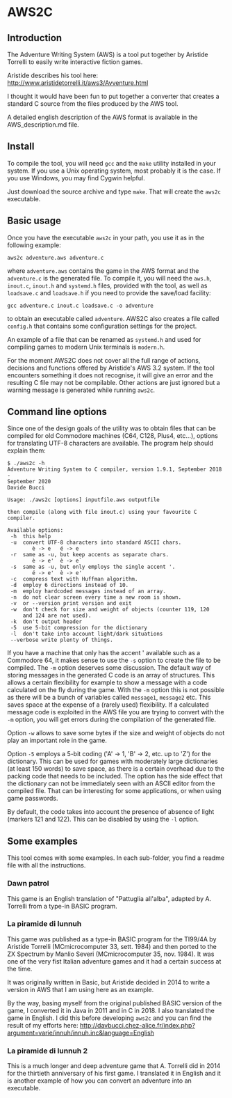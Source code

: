 # AWS2C

## Introduction

The Adventure Writing System (AWS) is a tool put together by Aristide Torrelli 
to easily write interactive fiction games.

Aristide describes his tool here: 
http://www.aristidetorrelli.it/aws3/Avventure.html

I thought it would have been fun to put together a converter that creates
a standard C source from the files produced by the AWS tool.

A detailed english description of the AWS format is available in the 
AWS_description.md file.

## Install

To compile the tool, you will need `gcc` and the `make` utility installed in
your system. If you use a Unix operating system, most probably it is the case.
If you use Windows, you may find Cygwin helpful.

Just download the source archive and type `make`. That will create the `aws2c` 
executable.

## Basic usage

Once you have the executable `aws2c` in your path, you use it as in the
following example:

`aws2c adventure.aws adventure.c`

where `adventure.aws` contains the game in the AWS format and the `adventure.c`
is the generated file. To compile it, you will need the `aws.h`, `inout.c`,
`inout.h` and `systemd.h` files, provided with the tool, as well as 
`loadsave.c` and `loadsave.h` if you need to provide the save/load facility:

`gcc adventure.c inout.c loadsave.c -o adventure`

to obtain an executable called `adventure`. AWS2C also creates a file called
`config.h` that contains some configuration settings for the project.

An example of a file that can be renamed as `systemd.h` and used for compiling
games to modern Unix terminals is `modern.h`.

For the moment AWS2C does not cover all the full range of actions, decisions
and functions offered by Aristide's AWS 3.2 system. If the tool encounters
something it does not recognise, it will give an error and the resulting C file
may not be compilable. Other actions are just ignored but a warning message
is generated while running `aws2c`.

## Command line options

Since one of the design goals of the utility was to obtain files that can be
compiled for old Commodore machines (C64, C128, Plus4, etc...), options for
translating UTF-8 characters are available. The program help should explain them:

~~~~
$ ./aws2c -h
Adventure Writing System to C compiler, version 1.9.1, September 2018 - 
September 2020
Davide Bucci

Usage: ./aws2c [options] inputfile.aws outputfile

then compile (along with file inout.c) using your favourite C compiler.

Available options:
 -h  this help
 -u  convert UTF-8 characters into standard ASCII chars.
        è -> e   é -> e
 -r  same as -u, but keep accents as separate chars.
        è -> e'  è -> e`
 -s  same as -u, but only employs the single accent '.
        é -> e'  è -> e'
 -c  compress text with Huffman algorithm.
 -d  employ 6 directions instead of 10.
 -m  employ hardcoded messages instead of an array.
 -n  do not clear screen every time a new room is shown.
 -v  or --version print version and exit
 -w  don't check for size and weight of objects (counter 119, 120
     and 124 are not used).
 -k  don't output header
 -5  use 5-bit compression for the dictionary
 -l  don't take into account light/dark situations
 --verbose write plenty of things.
~~~~

If you have a machine that only has the accent ' available such as a Commodore 64, it makes sense to use the `-s` option to create the file to be compiled.
The `-m` option deserves some discussion. The default way of storing messages in the generated C code is an array of structures. This allows a certain flexibility for example to show a message with a code calculated on the fly during the game. With the `-m` option this is not possible as there will be a bunch of variables called `message1`, `message2` etc. This saves space at the expense of a (rarely used) flexibility. If a calculated message code is exploited in the AWS file you are trying to convert with the `-m` option, you will get errors during the compilation of the generated file.

Option `-w` allows to save some bytes if the size and weight of objects do not play an important role in the game.

Option `-5` employs a 5-bit coding ('A' -> 1, 'B' -> 2, etc. up to 'Z') for the dictionary. This can be used for games with moderately large dictionaries (at least 150 words) to save space, as there is a certain overhead due to the packing code that needs to be included. The option has the side effect that the dictionary can not be immediately seen with an ASCII editor from the compiled file. That can be interesting for some applications, or when using game passwords.

By default, the code takes into account the presence of absence of light (markers 121 and 122). This can be disabled by using the `-l` option.

## Some examples

This tool comes with some examples. In each sub-folder, you find a readme file with all the instructions.

### Dawn patrol

This game is an English translation of "Pattuglia all'alba", adapted by A. Torrelli from a type-in BASIC program.

### La piramide di Iunnuh

This game was published as a type-in BASIC program for the TI99/4A by Aristide 
Torrelli (MCmicrocomputer 33, sett. 1984) and then ported to the ZX Spectrum by 
Manlio Severi (MCmicrocomputer 35, nov. 1984). It was one of the very fist 
Italian adventure games and it had a certain success at the time.

It was originally written in Basic, but Aristide decided in 2014 to write a version in AWS that I am using here as an example.

By the way, basing myself from the original published BASIC version of the game, 
I converted it in Java in 2011 and in C in 2018. I also translated the game in 
English. I did this before developing `aws2c` and you can find the result of my 
efforts here: 
http://davbucci.chez-alice.fr/index.php?argument=varie/innuh/innuh.inc&language=English

### La piramide di Iunnuh 2

This is a much longer and deep adventure game that A. Torrelli did in 2014 for 
the thirtieth anniversary of his first game. I translated it in English and it
is another example of how you can convert an adventure into an executable.

### 
